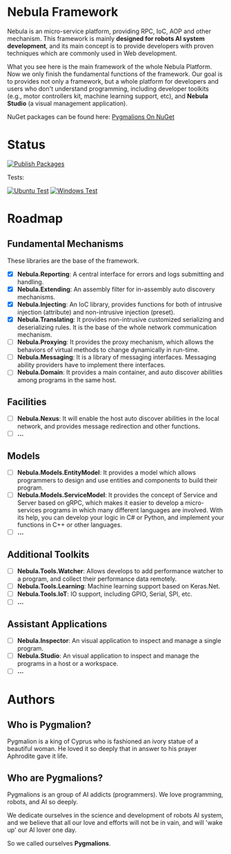# Nebula Framework

Nebula is an micro-service platform, providing RPC, IoC, AOP and other mechanism.
This framework is mainly **designed for robots AI system development**,
and its main concept is to provide developers with proven techniques which are commonly used in Web development.

What you see here is the main framework of the whole Nebula Platform. 
Now we only finish the fundamental functions of the framework.
Our goal is to provides not only a framework, but a whole platform for developers and users who don't understand programming,
including developer toolkits (e.g., motor controllers kit, machine learning support, etc), 
and **Nebula Studio** (a visual management application). 

NuGet packages can be found here:
[Pygmalions On NuGet](https://www.nuget.org/profiles/Pygmalions)

# Status

[![Publish Packages](https://github.com/NebulaCommittee/Nebula.Framework/actions/workflows/publish_packages.yml/badge.svg?branch=main&event=push)](https://github.com/NebulaCommittee/Nebula.Framework/actions/workflows/publish_packages.yml)

Tests:

[![Ubuntu Test](https://github.com/NebulaCommittee/Nebula.Framework/actions/workflows/ubuntu_test.yml/badge.svg?branch=main&event=push)](https://github.com/NebulaCommittee/Nebula.Framework/actions/workflows/ubuntu_test.yml)
[![Windows Test](https://github.com/NebulaCommittee/Nebula.Framework/actions/workflows/windows_test.yml/badge.svg?branch=main&event=push)](https://github.com/NebulaCommittee/Nebula.Framework/actions/workflows/windows_test.yml)

# Roadmap

## Fundamental Mechanisms

These libraries are the base of the framework.

- [x] **Nebula.Reporting**: A central interface for errors and logs submitting and handling.
- [x] **Nebula.Extending**: An assembly filter for in-assembly auto discovery mechanisms.
- [x] **Nebula.Injecting**: An IoC library, provides functions for both of intrusive injection (attribute) and non-intrusive injection (preset).
- [x] **Nebula.Translating**: It provides non-intrusive customized serializing and deserializing rules. 
It is the base of the whole network communication mechanism.
- [ ] **Nebula.Proxying**: It provides the proxy mechanism, which allows the behaviors of virtual methods to change dynamically in run-time.
- [ ] **Nebula.Messaging**: It is a library of messaging interfaces. Messaging ability providers have to implement there interfaces.
- [ ] **Nebula.Domain**: It provides a main container, and auto discover abilities among programs in the same host.

## Facilities

- [ ] **Nebula.Nexus**: It will enable the host auto discover abilities in the local network, and provides message redirection and other functions.
- [ ] **...**

## Models

- [ ] **Nebula.Models.EntityModel**: It provides a model which allows programmers to design and use entities and components to build their program.
- [ ] **Nebula.Models.ServiceModel**: It provides the concept of Service and Server based on gRPC, 
which makes it easier to develop a micro-services programs in which many different languages are involved. 
With its help, you can develop your logic in C# or Python, and implement your functions in C++ or other languages.
- [ ] **...**

## Additional Toolkits

- [ ] **Nebula.Tools.Watcher**: Allows develops to add performance watcher to a program, and collect their performance data remotely.
- [ ] **Nebula.Tools.Learning**: Machine learning support based on Keras.Net.
- [ ] **Nebula.Tools.IoT**: IO support, including GPIO, Serial, SPI, etc.
- [ ] **...**

## Assistant Applications

- [ ] **Nebula.Inspector**: An visual application to inspect and manage a single program.
- [ ] **Nebula.Studio**: An visual application to inspect and manage the programs in a host or a workspace.
- [ ] **...**

# Authors

## Who is Pygmalion?

Pygmalion is a king of Cyprus who is fashioned an ivory statue of a beautiful woman.
He loved it so deeply that in answer to his prayer Aphrodite gave it life.

## Who are Pygmalions?

Pygmalions is an group of AI addicts (programmers). 
We love programming, robots, and AI so deeply.

We dedicate ourselves in the science and development of robots AI system,
and we believe that all our love and efforts will not be in vain,
and will 'wake up' our AI lover one day.

So we called ourselves **Pygmalions**.